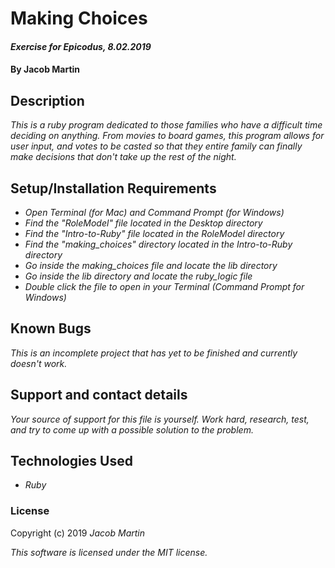 # Making Choices

#### _Exercise for Epicodus, 8.02.2019_

#### By Jacob Martin

## Description

_This is a ruby program dedicated to those families who have a difficult time deciding on anything. From movies to board games, this program allows for user input, and votes to be casted so that they entire family can finally make decisions that don't take up the rest of the night._

## Setup/Installation Requirements

* _Open Terminal (for Mac) and Command Prompt (for Windows)_
* _Find the "RoleModel" file located in the Desktop directory_
* _Find the "Intro-to-Ruby" file located in the RoleModel directory_
* _Find the "making_choices" directory located in the Intro-to-Ruby directory_
* _Go inside the making_choices file and locate the lib directory_
* _Go inside the lib directory and locate the ruby_logic file_
* _Double click the file to open in your Terminal (Command Prompt for Windows)_

## Known Bugs

_This is an incomplete project that has yet to be finished and currently doesn't work._

## Support and contact details

_Your source of support for this file is yourself. Work hard, research, test, and try to come up with a possible solution to the problem._

## Technologies Used

* _Ruby_

### License

Copyright (c) 2019 _Jacob Martin_

_This software is licensed under the MIT license._

